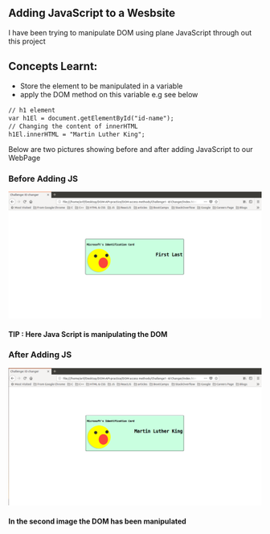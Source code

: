## Adding JavaScript to a Wesbsite 

I have been trying to manipulate DOM using plane JavaScript through out this project <br />

## Concepts Learnt:

* Store the element to be manipulated in a variable
* apply the DOM method on this variable e.g see below

```
// h1 element 
var h1El = document.getElementById("id-name");
// Changing the content of innerHTML
h1El.innerHTML = "Martin Luther King";
```

Below are two pictures showing before and after adding JavaScript to our WebPage


### Before Adding JS

<p align="center">
  <img src="img/before_JS_Loads.png" alt="Size Limit example" >
</p>

#### TIP : Here Java Script is manipulating the DOM

### After Adding JS

<p align="center">
  <img src="img/after_JS_Loads.png" alt="Size Limit example" >
</p> 


#### In the second image the DOM has been manipulated